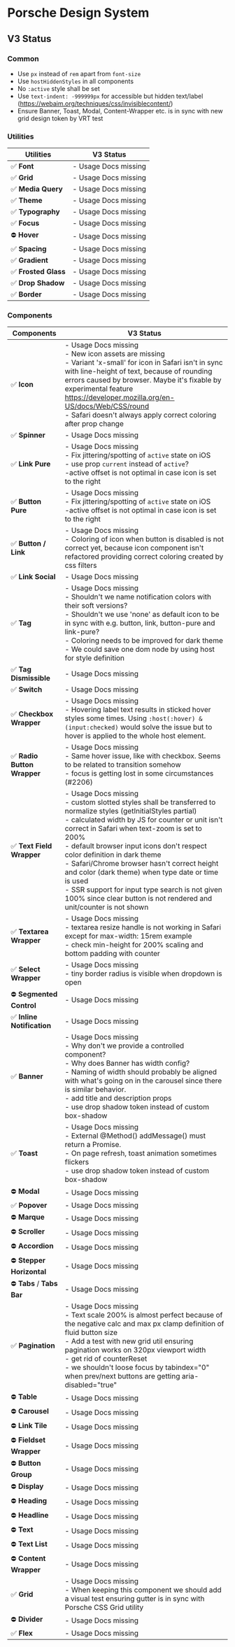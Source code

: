 # Porsche Design System

## V3 Status

### Common

- Use `px` instead of `rem` apart from `font-size`
- Use `hostHiddenStyles` in all components
- No `:active` style shall be set
- Use `text-indent: -999999px` for accessible but hidden text/label
  (https://webaim.org/techniques/css/invisiblecontent/)
- Ensure Banner, Toast, Modal, Content-Wrapper etc. is in sync with new grid design token by VRT test

### Utilities

| Utilities            | V3 Status <br/>      |
| -------------------- | -------------------- |
| ✅ **Font**          | - Usage Docs missing |
| ✅ **Grid**          | - Usage Docs missing |
| ✅ **Media Query**   | - Usage Docs missing |
| ✅ **Theme**         | - Usage Docs missing |
| ✅ **Typography**    | - Usage Docs missing |
| ✅ **Focus**         | - Usage Docs missing |
| ⛔ **Hover**         | - Usage Docs missing |
| ✅ **Spacing**       | - Usage Docs missing |
| ✅ **Gradient**      | - Usage Docs missing |
| ✅ **Frosted Glass** | - Usage Docs missing |
| ✅ **Drop Shadow**   | - Usage Docs missing |
| ✅ **Border**        | - Usage Docs missing |

### Components

| Components                  | V3 Status                                                                                                                                                                                                                                                                                                                                                                                                                                                                                                                                          |
| --------------------------- | -------------------------------------------------------------------------------------------------------------------------------------------------------------------------------------------------------------------------------------------------------------------------------------------------------------------------------------------------------------------------------------------------------------------------------------------------------------------------------------------------------------------------------------------------- |
| ✅ **Icon**                 | - Usage Docs missing<br />- New icon assets are missing<br />- Variant 'x-small' for icon in Safari isn't in sync with line-height of text, because of rounding errors caused by browser. Maybe it's fixable by experimental feature https://developer.mozilla.org/en-US/docs/Web/CSS/round<br />- Safari doesn't always apply correct coloring after prop change                                                                                                                                                                                  |
| ✅ **Spinner**              | - Usage Docs missing                                                                                                                                                                                                                                                                                                                                                                                                                                                                                                                               |
| ✅ **Link Pure**            | - Usage Docs missing<br />- Fix jittering/spotting of `active` state on iOS<br />- use prop `current` instead of `active`?<br />-active offset is not optimal in case icon is set to the right                                                                                                                                                                                                                                                                                                                                                     |
| ✅ **Button Pure**          | - Usage Docs missing<br />- Fix jittering/spotting of `active` state on iOS<br />-active offset is not optimal in case icon is set to the right                                                                                                                                                                                                                                                                                                                                                                                                    |
| ✅ **Button / Link**        | - Usage Docs missing<br />- Coloring of icon when button is disabled is not correct yet, because icon component isn't refactored providing correct coloring created by css filters                                                                                                                                                                                                                                                                                                                                                                 |
| ✅ **Link Social**          | - Usage Docs missing                                                                                                                                                                                                                                                                                                                                                                                                                                                                                                                               |
| ✅ **Tag**                  | - Usage Docs missing<br />- Shouldn't we name notification colors with their soft versions?<br />- Shouldn't we use 'none' as default icon to be in sync with e.g. button, link, button-pure and link-pure?<br />- Coloring needs to be improved for dark theme<br />- We could save one dom node by using host for style definition                                                                                                                                                                                                               |
| ✅ **Tag Dismissible**      | - Usage Docs missing                                                                                                                                                                                                                                                                                                                                                                                                                                                                                                                               |
| ✅ **Switch**               | - Usage Docs missing                                                                                                                                                                                                                                                                                                                                                                                                                                                                                                                               |
| ✅ **Checkbox Wrapper**     | - Usage Docs missing<br />- Hovering label text results in sticked hover styles some times. Using `:host(:hover) &(input:checked)` would solve the issue but to hover is applied to the whole host element.                                                                                                                                                                                                                                                                                                                                        |
| ✅ **Radio Button Wrapper** | - Usage Docs missing<br />- Same hover issue, like with checkbox. Seems to be related to transition somehow<br />- focus is getting lost in some circumstances (#2206)                                                                                                                                                                                                                                                                                                                                                                             |
| ✅ **Text Field Wrapper**   | - Usage Docs missing<br />- custom slotted styles shall be transferred to normalize styles (getInitialStyles partial)<br />- calculated width by JS for counter or unit isn't correct in Safari when text-zoom is set to 200%<br />- default browser input icons don't respect color definition in dark theme<br />- Safari/Chrome browser hasn't correct height and color (dark theme) when type date or time is used<br />- SSR support for input type search is not given 100% since clear button is not rendered and unit/counter is not shown |
| ✅ **Textarea Wrapper**     | - Usage Docs missing<br />- textarea resize handle is not working in Safari except for max-width: 15rem example<br />- check min-height for 200% scaling and bottom padding with counter                                                                                                                                                                                                                                                                                                                                                           |
| ✅ **Select Wrapper**       | - Usage Docs missing<br />- tiny border radius is visible when dropdown is open                                                                                                                                                                                                                                                                                                                                                                                                                                                                    |
| ⛔ **Segmented Control**    | - Usage Docs missing                                                                                                                                                                                                                                                                                                                                                                                                                                                                                                                               |
| ✅ **Inline Notification**  | - Usage Docs missing                                                                                                                                                                                                                                                                                                                                                                                                                                                                                                                               |
| ✅ **Banner**               | - Usage Docs missing<br />- Why don't we provide a controlled component?<br />- Why does Banner has width config?<br />- Naming of width should probably be aligned with what's going on in the carousel since there is similar behavior.<br />- add title and description props<br />- use drop shadow token instead of custom box-shadow                                                                                                                                                                                                         |
| ✅ **Toast**                | - Usage Docs missing<br />- External @Method() addMessage() must return a Promise.<br />- On page refresh, toast animation sometimes flickers<br />- use drop shadow token instead of custom box-shadow                                                                                                                                                                                                                                                                                                                                            |
| ⛔ **Modal**                | - Usage Docs missing                                                                                                                                                                                                                                                                                                                                                                                                                                                                                                                               |
| ✅ **Popover**              | - Usage Docs missing                                                                                                                                                                                                                                                                                                                                                                                                                                                                                                                               |
| ⛔ **Marque**               | - Usage Docs missing                                                                                                                                                                                                                                                                                                                                                                                                                                                                                                                               |
| ⛔ **Scroller**             | - Usage Docs missing                                                                                                                                                                                                                                                                                                                                                                                                                                                                                                                               |
| ⛔ **Accordion**            | - Usage Docs missing                                                                                                                                                                                                                                                                                                                                                                                                                                                                                                                               |
| ⛔ **Stepper Horizontal**   | - Usage Docs missing                                                                                                                                                                                                                                                                                                                                                                                                                                                                                                                               |
| ⛔ **Tabs** / **Tabs Bar**  | - Usage Docs missing                                                                                                                                                                                                                                                                                                                                                                                                                                                                                                                               |
| ✅ **Pagination**           | - Usage Docs missing<br />- Text scale 200% is almost perfect because of the negative calc and max px clamp definition of fluid button size<br />- Add a test with new grid util ensuring pagination works on 320px viewport width<br />- get rid of counterReset<br />- we shouldn't loose focus by tabindex="0" when prev/next buttons are getting aria-disabled="true"                                                                                                                                                                          |
| ⛔ **Table**                | - Usage Docs missing                                                                                                                                                                                                                                                                                                                                                                                                                                                                                                                               |
| ⛔ **Carousel**             | - Usage Docs missing                                                                                                                                                                                                                                                                                                                                                                                                                                                                                                                               |
| ⛔ **Link Tile**            | - Usage Docs missing                                                                                                                                                                                                                                                                                                                                                                                                                                                                                                                               |
| ⛔ **Fieldset Wrapper**     | - Usage Docs missing                                                                                                                                                                                                                                                                                                                                                                                                                                                                                                                               |
| ⛔ **Button Group**         | - Usage Docs missing                                                                                                                                                                                                                                                                                                                                                                                                                                                                                                                               |
| ⛔ **Display**              | - Usage Docs missing                                                                                                                                                                                                                                                                                                                                                                                                                                                                                                                               |
| ⛔ **Heading**              | - Usage Docs missing                                                                                                                                                                                                                                                                                                                                                                                                                                                                                                                               |
| ⛔ **Headline**             | - Usage Docs missing                                                                                                                                                                                                                                                                                                                                                                                                                                                                                                                               |
| ⛔ **Text**                 | - Usage Docs missing                                                                                                                                                                                                                                                                                                                                                                                                                                                                                                                               |
| ⛔ **Text List**            | - Usage Docs missing                                                                                                                                                                                                                                                                                                                                                                                                                                                                                                                               |
| ⛔ **Content Wrapper**      | - Usage Docs missing                                                                                                                                                                                                                                                                                                                                                                                                                                                                                                                               |
| ✅ **Grid**                 | - Usage Docs missing<br />- When keeping this component we should add a visual test ensuring gutter is in sync with Porsche CSS Grid utility                                                                                                                                                                                                                                                                                                                                                                                                       |
| ⛔ **Divider**              | - Usage Docs missing                                                                                                                                                                                                                                                                                                                                                                                                                                                                                                                               |
| ✅ **Flex**                 | - Usage Docs missing                                                                                                                                                                                                                                                                                                                                                                                                                                                                                                                               |
